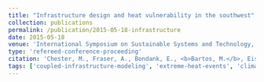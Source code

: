 ```yaml
---
title: "Infrastructure design and heat vulnerability in the southwest"
collection: publications
permalink: /publication/2015-05-18-infrastructure
date: 2015-05-18
venue: 'International Symposium on Sustainable Systems and Technology, Dearborn, MI'
type: 'refereed-conference-proceeding'
citation: 'Chester, M., Fraser, A., Bondank, E., <b>Bartos, M.</b>, Eisenman, D., Pincetl, S., LeClair, H., Tseng, C., Nahlik, M., Sivaraman, D., English, P., & Seager, T. (2015). <i>Infrastructure design and heat vulnerability in the southwest</i>. International Symposium on Sustainable Systems and Technology, Dearborn, MI. [Oral Presentation]'
tags: ['coupled-infrastructure-modeling', 'extreme-heat-events', 'climate-change']
---
```

